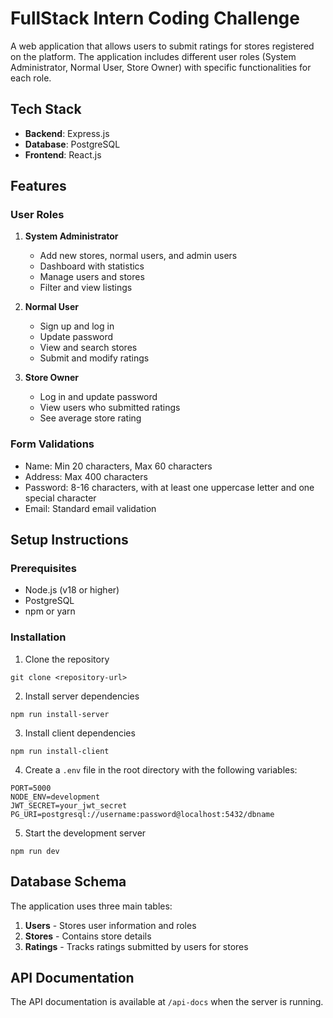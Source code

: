 # FullStack Intern Coding Challenge

A web application that allows users to submit ratings for stores registered on the platform. The application includes different user roles (System Administrator, Normal User, Store Owner) with specific functionalities for each role.

## Tech Stack

- **Backend**: Express.js
- **Database**: PostgreSQL
- **Frontend**: React.js

## Features

### User Roles
1. **System Administrator**
   - Add new stores, normal users, and admin users
   - Dashboard with statistics
   - Manage users and stores
   - Filter and view listings
   
2. **Normal User**
   - Sign up and log in
   - Update password
   - View and search stores
   - Submit and modify ratings
   
3. **Store Owner**
   - Log in and update password
   - View users who submitted ratings
   - See average store rating

### Form Validations
- Name: Min 20 characters, Max 60 characters
- Address: Max 400 characters
- Password: 8-16 characters, with at least one uppercase letter and one special character
- Email: Standard email validation

## Setup Instructions

### Prerequisites
- Node.js (v18 or higher)
- PostgreSQL
- npm or yarn

### Installation

1. Clone the repository
```
git clone <repository-url>
```

2. Install server dependencies
```
npm run install-server
```

3. Install client dependencies
```
npm run install-client
```

4. Create a `.env` file in the root directory with the following variables:
```
PORT=5000
NODE_ENV=development
JWT_SECRET=your_jwt_secret
PG_URI=postgresql://username:password@localhost:5432/dbname
```

5. Start the development server
```
npm run dev
```

## Database Schema

The application uses three main tables:
1. **Users** - Stores user information and roles
2. **Stores** - Contains store details
3. **Ratings** - Tracks ratings submitted by users for stores

## API Documentation

The API documentation is available at `/api-docs` when the server is running.
